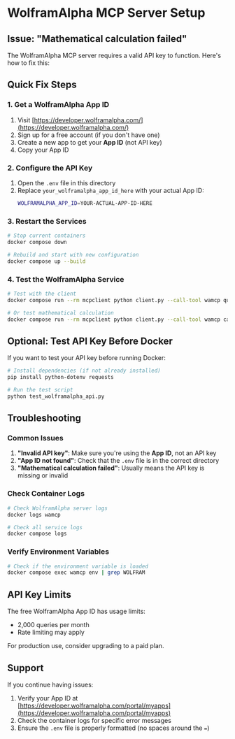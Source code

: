 # WolframAlpha MCP Server Setup

## Issue: "Mathematical calculation failed"

The WolframAlpha MCP server requires a valid API key to function. Here's how to fix this:

## Quick Fix Steps

### 1. Get a WolframAlpha App ID
1. Visit [https://developer.wolframalpha.com/](https://developer.wolframalpha.com/)
2. Sign up for a free account (if you don't have one)
3. Create a new app to get your **App ID** (not API key)
4. Copy your App ID

### 2. Configure the API Key
1. Open the `.env` file in this directory
2. Replace `your_wolframalpha_app_id_here` with your actual App ID:
   ```bash
   WOLFRAMALPHA_APP_ID=YOUR-ACTUAL-APP-ID-HERE
   ```

### 3. Restart the Services
```bash
# Stop current containers
docker compose down

# Rebuild and start with new configuration
docker compose up --build
```

### 4. Test the WolframAlpha Service
```bash
# Test with the client
docker compose run --rm mcpclient python client.py --call-tool wamcp query "what is 2+2"

# Or test mathematical calculation
docker compose run --rm mcpclient python client.py --call-tool wamcp calculate "integrate x^2 from 0 to 5"
```

## Optional: Test API Key Before Docker

If you want to test your API key before running Docker:

```bash
# Install dependencies (if not already installed)
pip install python-dotenv requests

# Run the test script
python test_wolframalpha_api.py
```

## Troubleshooting

### Common Issues

1. **"Invalid API key"**: Make sure you're using the **App ID**, not an API key
2. **"App ID not found"**: Check that the `.env` file is in the correct directory
3. **"Mathematical calculation failed"**: Usually means the API key is missing or invalid

### Check Container Logs
```bash
# Check WolframAlpha server logs
docker logs wamcp

# Check all service logs
docker compose logs
```

### Verify Environment Variables
```bash
# Check if the environment variable is loaded
docker compose exec wamcp env | grep WOLFRAM
```

## API Key Limits

The free WolframAlpha App ID has usage limits:
- 2,000 queries per month
- Rate limiting may apply

For production use, consider upgrading to a paid plan.

## Support

If you continue having issues:
1. Verify your App ID at [https://developer.wolframalpha.com/portal/myapps](https://developer.wolframalpha.com/portal/myapps)
2. Check the container logs for specific error messages
3. Ensure the `.env` file is properly formatted (no spaces around the `=`)